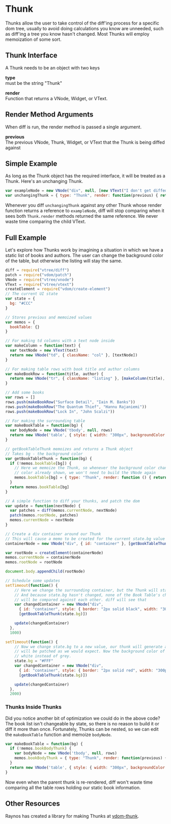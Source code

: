 # Thunk
Thunks allow the user to take control of the diff'ing process for a specific dom tree, usually to avoid doing calculations you know are unneeded, such as diff'ing a tree you know hasn't changed. Most Thunks will employ memoization of some sort.

## Thunk Interface
A Thunk needs to be an object with two keys

**type**   
must be the string "Thunk"

**render**   
Function that returns a VNode, Widget, or VText.

## Render Method Arguments
When diff is run, the render method is passed a single argument.

**previous**  
The previous VNode, Thunk, Widget, or VText that the Thunk is being diffed against

## Simple Example
As long as the Thunk object has the required interface, it will be treated as a Thunk. Here's an unchanging Thunk.

```javascript
var exampleNode = new VNode("div", null, [new VText("I don't get diffed")])
var unchangingThunk = { type: "Thunk", render: function(previous) { return exampleNode } }
```

Whenever you diff `unchangingThunk` against any other Thunk whose render function returns a reference to `exampleNode`, diff will stop comparing when it sees both `Thunk.render` methods returned the same reference. We never waste time comparing the child VText.

## Full Example
Let's explore how Thunks work by imagining a situation in which we have a static list of books and authors. The user can change the background color of the table, but otherwise the listing will stay the same.

```javascript
diff = require("vtree/diff")
patch = require("vdom/patch")
VNode = require("vtree/vnode")
VText = require("vtree/vtext")
createElement = require("vdom/create-element")
// The current UI state
var state = {
  bg: "#CCC"
}

// Stores previous and memoized values
var memos = {
  bookTable: {}
}

// For making td columns with a text node inside
var makeColumn = function(text) {
  var textNode = new VText(text)
  return new VNode("td", { className: "col" }, [textNode])
}

// For making table rows with book title and author columns
var makeBookRow = function(title, author) {
  return new VNode("tr", { className: "listing" }, [makeColumn(title), makeColumn(author)])
}

// Add some books
var rows = []
rows.push(makeBookRow("Surface Detail", "Iain M. Banks"))
rows.push(makeBookRow("The Quantum Thief", "Hannu Rajaniemi"))
rows.push(makeBookRow("Lock In", "John Scalzi"))

// For making the surrounding table
var makeBookTable = function(bg) {
  var bodyNode = new VNode('tbody', null, rows)
  return new VNode('table', { style: { width: "300px", backgroundColor: bg }}, [bodyNode])
}

// getBookTableThunk memoizes and returns a Thunk object
// Takes bg - the background color
var getBookTableThunk = function(bg) {
  if (!memos.bookTable[bg]) {
    // Here we memoize the Thunk, so whenever the background color changes to a 
    // color already shown, we won't need to build the VNode again
    memos.bookTable[bg] = { type: "Thunk", render: function () { return makeBookTable.call(null, bg) } }
  }
  return memos.bookTable[bg]
}

// A simple function to diff your thunks, and patch the dom
var update = function(nextNode) {
  var patches = diff(memos.currentNode, nextNode)
  patch(memos.rootNode, patches)
  memos.currentNode = nextNode
}

// Create a div container around our Thunk
// This will cause a memo to be created for the current state.bg value - #CCC
containerNode = new VNode("div", { id: "container" }, [getBookTableThunk(state.bg)])

var rootNode = createElement(containerNode)
memos.currentNode = containerNode
memos.rootNode = rootNode

document.body.appendChild(rootNode)

// Schedule some updates
setTimeout(function() { 
    // Here we change the surrounding container, but the Thunk will stay the same. 
    // And because state.bg hasn't changed, none of the Book Table's children (such as the table rows) 
    // will be compared against each other. diff will see that 
    var changedContainer = new VNode("div", 
      { id: "container", style: { border: "2px solid black", width: "300px" }}, 
      [getBookTableThunk(state.bg)])

    update(changedContainer)
  }, 
  1000)

setTimeout(function() { 
    // Now we change state.bg to a new value, our thunk will generate a new VNode, which
    // will be patched as we would expect. Now the background color of the table will be
    // white instead of grey.
    state.bg = "#FFF"
    var changedContainer = new VNode("div", 
      { id: "container", style: { border: "2px solid red", width: "300px" }}, 
      [getBookTableThunk(state.bg)])

    update(changedContainer)
  }, 
  2000)
```

### Thunks Inside Thunks
Did you notice another bit of optimization we could do in the above code? The book list isn't changeable by state, so there is no reason to build it or diff it more than once. Fortunately, Thunks can be nested, so we can edit the `makeBookTable` function and memoize `bodyNode`.

```javascript
var makeBookTable = function(bg) {
  if (!memos.bookBodyThunk) {
    var bodyNode = new VNode('tbody', null, rows)
    memos.bookBodyThunk = { type: "Thunk", render: function(previous) { return bodyNode } }
  }
  return new VNode('table', { style: { width: "300px", backgroundColor: bg }}, [memos.bookBodyThunk])
}

```

Now even when the parent thunk is re-rendered, diff won't waste time comparing all the table rows holding our static book information.

## Other Resources
Raynos has created a library for making Thunks at [vdom-thunk](https://github.com/Raynos/vdom-thunk).
